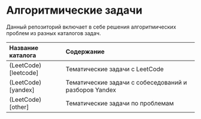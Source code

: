 # Алгоритмические задачи

Данный репозиторий включает в себе решения алгоритмических проблем из разных каталогов задач.


| Название каталога    | Содержание                                            |
|:---------------------|:------------------------------------------------------|
| (LeetCode)[leetcode] | Тематические задачи с LeetCode                        |
| (LeetCode)[yandex]   | Тематические задачи с собеседований и разборов Yandex |
| (LeetCode)[other]    | Тематические задачи по проблемам                      |